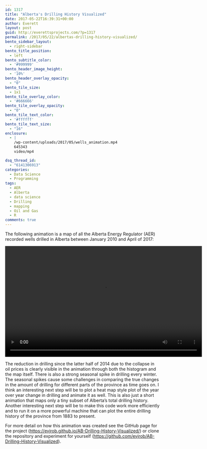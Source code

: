 ```yaml
---
id: 1317
title: "Alberta's Drilling History Visualized"
date: 2017-05-22T16:39:31+00:00
author: Everett
layout: post
guid: http://everettsprojects.com/?p=1317
permalink: /2017/05/22/albertas-drilling-history-visualized/
bento_sidebar_layout:
  - right-sidebar
bento_title_position:
  - left
bento_subtitle_color:
  - '#999999'
bento_header_image_height:
  - '10%'
bento_header_overlay_opacity:
  - "0"
bento_tile_size:
  - 1x1
bento_tile_overlay_color:
  - '#666666'
bento_tile_overlay_opacity:
  - "0"
bento_tile_text_color:
  - '#ffffff'
bento_tile_text_size:
  - "16"
enclosure:
  - |
    /wp-content/uploads/2017/05/wells_animation.mp4
    645343
    video/mp4

dsq_thread_id:
  - "6141306913"
categories:
  - Data Science
  - Programming
tags:
  - AER
  - Alberta
  - data science
  - Drilling
  - mapping
  - Oil and Gas
  - R
comments: true
---
```

The following animation is a map of all the Alberta Energy Regulator (AER) recorded wells drilled in Alberta between January 2010 and April of 2017:

<div style="width: 640px;" class="wp-video">
  <!--[if lt IE 9]><![endif]--><video class="wp-video-shortcode" id="video-1317-1" width="640" height="360" preload="metadata" controls="controls"><source type="video/mp4" src="/wp-content/uploads/2017/05/wells_animation.mp4?_=1" />

  <a href="/wp-content/uploads/2017/05/wells_animation.mp4">/wp-content/uploads/2017/05/wells_animation.mp4</a></video>
</div>

The reduction in drilling since the latter half of 2014 due to the collapse in oil prices is clearly visible in the animation through both the histogram and the map itself. There is also a strong seasonal spike in drilling every winter. The seasonal spikes cause some challenges in comparing the true changes in the amount of drilling for different parts of the province as time goes on. I think an interesting next step will be to plot a heat map style plot of the year over year change in drilling and animate it as well. This is also just a short animation that maps only a tiny subset of Alberta’s total drilling history. Another interesting next step will be to make this code work more efficiently and to run it on a more powerful machine that can plot the entire drilling history of the province from 1883 to present.

For more detail on how this animation was created see the GitHub page for the project (<https://evjrob.github.io/AB-Drilling-History-Visualized/>) or clone the repository and experiment for yourself (<https://github.com/evjrob/AB-Drilling-History-Visualized>).

&nbsp;

&nbsp;

&nbsp;
